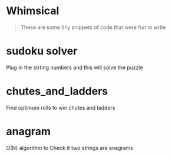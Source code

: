 # Whimsical

> These are some tiny snippets of code that were fun to write

# sudoku solver
Plug in the strting numbers and this will solve the puzzle

# chutes_and_ladders
Find optimum rolls to win chutes and ladders

# anagram
O(N) algorithm to Check if two strings are anagrams
